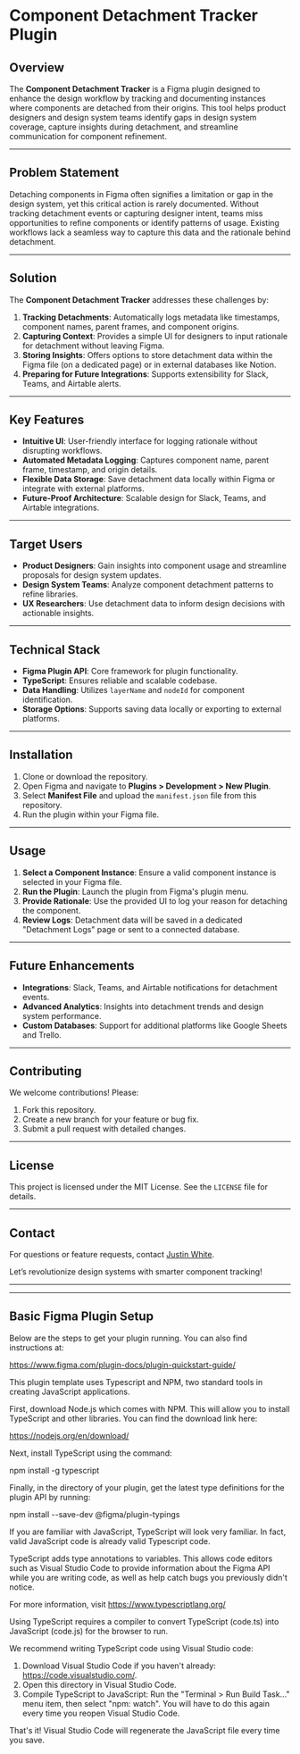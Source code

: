 # Component Detachment Tracker Plugin

## Overview
The **Component Detachment Tracker** is a Figma plugin designed to enhance the design workflow by tracking and documenting instances where components are detached from their origins. This tool helps product designers and design system teams identify gaps in design system coverage, capture insights during detachment, and streamline communication for component refinement.

---

## Problem Statement
Detaching components in Figma often signifies a limitation or gap in the design system, yet this critical action is rarely documented. Without tracking detachment events or capturing designer intent, teams miss opportunities to refine components or identify patterns of usage. Existing workflows lack a seamless way to capture this data and the rationale behind detachment.

---

## Solution
The **Component Detachment Tracker** addresses these challenges by:
1. **Tracking Detachments**: Automatically logs metadata like timestamps, component names, parent frames, and component origins.
2. **Capturing Context**: Provides a simple UI for designers to input rationale for detachment without leaving Figma.
3. **Storing Insights**: Offers options to store detachment data within the Figma file (on a dedicated page) or in external databases like Notion.
4. **Preparing for Future Integrations**: Supports extensibility for Slack, Teams, and Airtable alerts.

---

## Key Features
- **Intuitive UI**: User-friendly interface for logging rationale without disrupting workflows.
- **Automated Metadata Logging**: Captures component name, parent frame, timestamp, and origin details.
- **Flexible Data Storage**: Save detachment data locally within Figma or integrate with external platforms.
- **Future-Proof Architecture**: Scalable design for Slack, Teams, and Airtable integrations.

---

## Target Users
- **Product Designers**: Gain insights into component usage and streamline proposals for design system updates.
- **Design System Teams**: Analyze component detachment patterns to refine libraries.
- **UX Researchers**: Use detachment data to inform design decisions with actionable insights.

---

## Technical Stack
- **Figma Plugin API**: Core framework for plugin functionality.
- **TypeScript**: Ensures reliable and scalable codebase.
- **Data Handling**: Utilizes `layerName` and `nodeId` for component identification.
- **Storage Options**: Supports saving data locally or exporting to external platforms.

---

## Installation
1. Clone or download the repository.
2. Open Figma and navigate to **Plugins > Development > New Plugin**.
3. Select **Manifest File** and upload the `manifest.json` file from this repository.
4. Run the plugin within your Figma file.

---

## Usage
1. **Select a Component Instance**: Ensure a valid component instance is selected in your Figma file.
2. **Run the Plugin**: Launch the plugin from Figma's plugin menu.
3. **Provide Rationale**: Use the provided UI to log your reason for detaching the component.
4. **Review Logs**: Detachment data will be saved in a dedicated "Detachment Logs" page or sent to a connected database.

---

## Future Enhancements
- **Integrations**: Slack, Teams, and Airtable notifications for detachment events.
- **Advanced Analytics**: Insights into detachment trends and design system performance.
- **Custom Databases**: Support for additional platforms like Google Sheets and Trello.

---

## Contributing
We welcome contributions! Please:
1. Fork this repository.
2. Create a new branch for your feature or bug fix.
3. Submit a pull request with detailed changes.

---

## License
This project is licensed under the MIT License. See the `LICENSE` file for details.

---

## Contact
For questions or feature requests, contact [Justin White](mailto:justin@0xfff.design).

Let’s revolutionize design systems with smarter component tracking!

---
---

## Basic Figma Plugin Setup
Below are the steps to get your plugin running. You can also find instructions at:

  https://www.figma.com/plugin-docs/plugin-quickstart-guide/

This plugin template uses Typescript and NPM, two standard tools in creating JavaScript applications.

First, download Node.js which comes with NPM. This will allow you to install TypeScript and other
libraries. You can find the download link here:

  https://nodejs.org/en/download/

Next, install TypeScript using the command:

  npm install -g typescript

Finally, in the directory of your plugin, get the latest type definitions for the plugin API by running:

  npm install --save-dev @figma/plugin-typings

If you are familiar with JavaScript, TypeScript will look very familiar. In fact, valid JavaScript code
is already valid Typescript code.

TypeScript adds type annotations to variables. This allows code editors such as Visual Studio Code
to provide information about the Figma API while you are writing code, as well as help catch bugs
you previously didn't notice.

For more information, visit https://www.typescriptlang.org/

Using TypeScript requires a compiler to convert TypeScript (code.ts) into JavaScript (code.js)
for the browser to run.

We recommend writing TypeScript code using Visual Studio code:

1. Download Visual Studio Code if you haven't already: https://code.visualstudio.com/.
2. Open this directory in Visual Studio Code.
3. Compile TypeScript to JavaScript: Run the "Terminal > Run Build Task..." menu item,
    then select "npm: watch". You will have to do this again every time
    you reopen Visual Studio Code.

That's it! Visual Studio Code will regenerate the JavaScript file every time you save.
